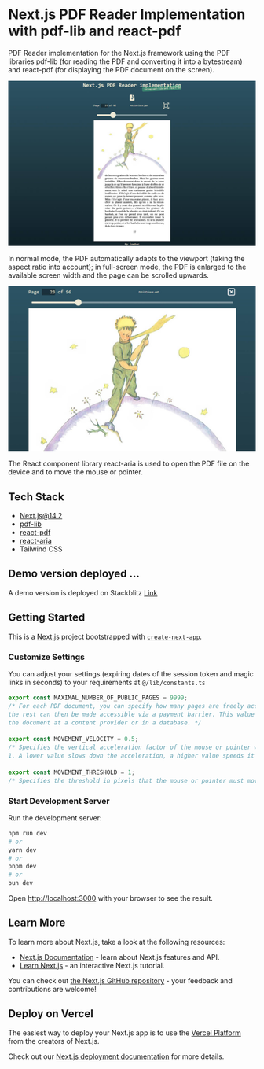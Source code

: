 # Next.js PDF Reader Implementation with pdf-lib and react-pdf

PDF Reader implementation for the Next.js framework using the PDF libraries pdf-lib (for reading the PDF and converting it into a bytestream) and react-pdf (for displaying the PDF document on the screen).

![Screenshot](./public/_screenshot1.jpg)

In normal mode, the PDF automatically adapts to the viewport (taking the aspect ratio into account); in full-screen mode, the PDF is enlarged to the available screen width and the page can be scrolled upwards.

![Screenshot](./public/_screenshot2.jpg)

The React component library react-aria is used to open the PDF file on the device and to move the mouse or pointer.

## Tech Stack

- Next.js@14.2
- [pdf-lib](https://pdf-lib.js.org/)
- [react-pdf](https://react-pdf.org/)
- [react-aria](https://react-spectrum.adobe.com/react-aria/)
- Tailwind CSS

## Demo version deployed ...

A demo version is deployed on Stackblitz [Link](https://stackblitz.com/~/github.com/tuedodev/pdf-reader-implementation-with-pdf-lib-and-react-pdf)

## Getting Started

This is a [Next.js](https://nextjs.org/) project bootstrapped with [`create-next-app`](https://github.com/vercel/next.js/tree/canary/packages/create-next-app).

### Customize Settings

You can adjust your settings (expiring dates of the session token and magic links in seconds) to your requirements at `@/lib/constants.ts`

```typescript
export const MAXIMAL_NUMBER_OF_PUBLIC_PAGES = 9999;
/* For each PDF document, you can specify how many pages are freely accessible to the public (as an appetizer), 
the rest can then be made accessible via a payment barrier. This value is best stored as a value together with 
the document at a content provider or in a database. */

export const MOVEMENT_VELOCITY = 0.5;
/* Specifies the vertical acceleration factor of the mouse or pointer when sliding the pages. Value between 0 and 
1. A lower value slows down the acceleration, a higher value speeds it up.*/

export const MOVEMENT_THRESHOLD = 1;
/* Specifies the threshold in pixels that the mouse or pointer must move in order to trigger a slide.*/
```

### Start Development Server

Run the development server:

```bash
npm run dev
# or
yarn dev
# or
pnpm dev
# or
bun dev
```

Open [http://localhost:3000](http://localhost:3000) with your browser to see the result.

## Learn More

To learn more about Next.js, take a look at the following resources:

- [Next.js Documentation](https://nextjs.org/docs) - learn about Next.js features and API.
- [Learn Next.js](https://nextjs.org/learn) - an interactive Next.js tutorial.

You can check out [the Next.js GitHub repository](https://github.com/vercel/next.js/) - your feedback and contributions are welcome!

## Deploy on Vercel

The easiest way to deploy your Next.js app is to use the [Vercel Platform](https://vercel.com/new?utm_medium=default-template&filter=next.js&utm_source=create-next-app&utm_campaign=create-next-app-readme) from the creators of Next.js.

Check out our [Next.js deployment documentation](https://nextjs.org/docs/deployment) for more details.
